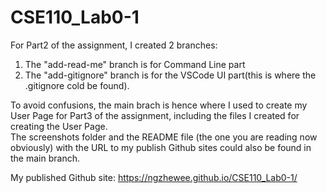 # CSE110_Lab0-1  

For Part2 of the assignment, I created 2 branches:
1.  The "add-read-me" branch is for Command Line part
2.  The "add-gitignore" branch is for the VSCode UI part(this is where the .gitignore cold be found).

To avoid confusions, the main brach is hence where I used to create my User Page for Part3 of the assignment, including the files I created for creating the User Page.  
The screenshots folder and the README file (the one you are reading now obviously) with the URL to my publish Github sites could also be found in the main branch.

My published Github site: https://ngzhewee.github.io/CSE110_Lab0-1/